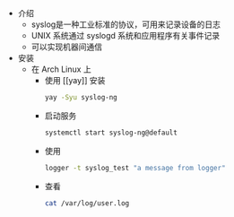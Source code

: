 * 介绍
    * syslog是一种工业标准的协议，可用来记录设备的日志
    * UNIX 系统通过 syslogd 系统和应用程序有关事件记录
    * 可以实现机器间通信
* 安装
    * 在 Arch Linux 上
        * 使用 [[yay]] 安装
            ```bash
            yay -Syu syslog-ng
            ```
        * 启动服务
            ```bash
            systemctl start syslog-ng@default
            ```
        * 使用
            ```bash
            logger -t syslog_test "a message from logger"
            ```
        * 查看
            ```bash
            cat /var/log/user.log
            ```
